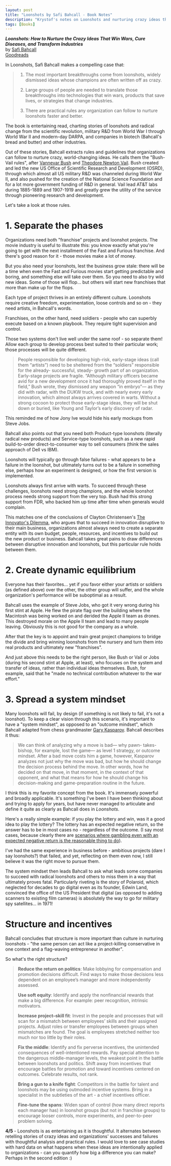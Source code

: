```yaml
---
layout: post
title: "Loonshots by Safi Bahcall - Book Notes"
description: "Krystof's notes on Loonshots and nurturing crazy ideas that change the world."
tags: [Books]
---
```


***Loonshots: How to Nurture the Crazy Ideas That Win Wars, Cure Diseases, and Transform Industries***<br/>
by [Safi Bahcall](https://en.wikipedia.org/wiki/Safi_Bahcall)<br/>
[Goodreads](https://www.goodreads.com/book/show/39863447-loonshots?ac=1&from_search=true&qid=tzQoJYszdP&rank=1)

In Loonshots, Safi Bahcall makes a compelling case that:
> 1. The most important breakthroughs come from loonshots, widely dismissed ideas whose champions are often written off as crazy.
>
> 2. Large groups of people are needed to translate those breakthroughs into technologies that win wars, products that save lives, or strategies that change industries.
>
> 3. There are practical rules any organization can follow to nurture loonshots faster and better.

The book is entertaining read, charting stories of loonshots and radical change from the scientific revolution, military R&D from World War I through World War II and modern-day DARPA, and companies in biotech (Bahcall's bread and butter) and other industries.

Out of these stories, Bahcall extracts rules and guidelines that organizations can follow to nurture crazy, world-changing ideas. He calls them the "Bush-Vail rules", after [Vannevar Bush](https://en.wikipedia.org/wiki/Vannevar_Bush) and [Theodore Newton Vail](https://en.wikipedia.org/wiki/Theodore_Newton_Vail). Bush created and led the new US Office of Scientific Research and Development (OSRD), through which almost all US military R&D was channeled during World War II, and also pushed for the creation of the National Science Foundation and for a lot more government funding of R&D in general. Vail lead AT&T labs during 1885-1889 and 1907-1919 and greatly grew the utility of the service through pioneering research and development.

Let's take a look at those rules.


# 1. Separate the phases

Organizations need both "franchise" projects and loonshot projects. The movie industry is useful to illustrate this: you know exactly what you're going to get with the next installment of the Fast and Furious franchise. And there's good reason for it - those movies make a lot of money.

<!--more-->

But you also need your loonshots, lest the business grow stale: there will be a time when even the Fast and Furious movies start getting predictable and boring, and something else will take over them. So you need to also try wild new ideas. Some of those will flop... but others will start new franchises that more than make up for the flops.

Each type of project thrives in an entirely different culture. Loonshots require creative freedom, experimentation, loose controls and so on - they need artists, in Bahcall's words.

Franchises, on the other hand, need soldiers - people who can superbly execute based on a known playbook. They require tight supervision and control.

Those two systems don't live well under the same roof - so separate them! Allow each group to develop process best suited to their particular work; those processes will be quite different.

> People responsible for developing high-risk, early-stage ideas (call them “artists”) need to be sheltered from the “soldiers” responsible for the already- successful, steady- growth part of an organization. Early-stage projects are fragile. “Although military officers became avid for a new development once it had thoroughly proved itself in the field,” Bush wrote, they dismissed any weapon “in embryo”— as they did with radar, with the DUKW truck, and with nearly every early innovation, which almost always arrives covered in warts. Without a strong cocoon to protect those early-stage ideas, they will be shut down or buried, like Young and Taylor’s early discovery of radar.

This reminded me of how Jony Ive would hide his early mockups from Steve Jobs.

Bahcall also points out that you need both Product-type loonshots (literally radical new products) and Service-type loonshots, such as a new rapid build-to-order direct-to-consumer way to sell consumers (think the sales approach of Dell vs IBM).

Loonshots will typically go through false failures - what appears to be a failure in the loonshot, but ultimately turns out to be a failure in something else, perhaps how an experiment is designed, or how the first version is implemented.

Loonshots always first arrive with warts. To succeed through these challenges, loonshots need strong champions, and the whole loonshot process needs strong support from the very top. Bush had this strong support from FDR, who backed him up time after time when generals would complain.

This matches one of the conclusions of Clayton Christensen's [The Innovator's Dilemma](https://en.wikipedia.org/wiki/The_Innovator%27s_Dilemma), who argues that to succeed in innovation disruptive to their main business, organizations almost always need to create a separate entity with its own budget, people, resources, and incentives to build out the new product or business. Bahcall takes great pains to draw differences between disruptive innovation and loonshots, but this particular rule holds between them.


# 2. Create dynamic equilibrium

Everyone has their favorites... yet if you favor either your artists or soldiers (as defined above) over the other, the other group will suffer, and the whole organization's performance will be suboptimal as a result.

Bahcall uses the example of Steve Jobs, who got it very wrong during his first stint at Apple. He flew the pirate flag over the building where the Macintosh was being worked on and derided the Apple II team as drones. This destroyed morale on the Apple II team and lead to many people leaving. Obviously this is not good for the company as a whole.

After that the key is to appoint and train great project champions to bridge the divide and bring winning loonshots from the nursery and turn them into real products and ultimately new "franchises".

And just above this needs to be the right person, like Bush or Vail or Jobs (during his second stint at Apple, at least), who focuses on the system and transfer of ideas, rather than individual ideas themselves. Bush, for example, said that he "made no technical contribution whatever to the war effort."


# 3. Spread a system mindset

Many loonshots will fail, by design (if something is not likely to fail, it's not a loonshot). To keep a clear vision through this scenario, it's important to have a "system mindset", as opposed to an "outcome mindset", which Bahcall adapted from chess grandmaster [Gary Kasparov](https://en.wikipedia.org/wiki/Garry_Kasparov). Bahcall describes it thus:

> We can think of analyzing why a move is bad— why pawn- takes- bishop, for example, lost the game— as level 1 strategy, or outcome mindset. After a bad move costs him a game, however, Kasparov analyzes not just why the move was bad, but how he should change the decision process behind the move. In other words, how he decided on that move, in that moment, in the context of that opponent, and what that means for how he should change his decision-making and game-preparation routine in the future.

I think this is my favorite concept from the book. It's immensely powerful and broadly applicable. It's something I've been I have been thinking about and trying to apply for years, but have never managed to articulate and define it quite as clearly as Bahcall does in *Loonshots*.

Here's a really simple example: if you play the lottery and win, was it a good idea to play the lottery? The lottery has an expected negative return, so the answer has to be in most cases no - regardless of the outcome. (I say most cases, because clearly there are [scenarios where gambling even with an expected negative return is the reasonable thing to do](https://www.huffpost.com/entry/fred-smith-blackjack-fedex_n_1966837)).

I've had the same experience in business before - ambitious projects (dare I say loonshots?) that failed, and yet, reflecting on them even now, I still believe it was the right move to pursue them.

The system mindset then leads Bahcall to ask what leads some companies to succeed with radical loonshots and others to miss them in a way that ultimately proves fatal. Particularly riveting is the story of Polaroid, which neglected for decades to go digital even as its founder, Edwin Land, convinced the office of the US President that digital (as opposed to adding scanners to existing film cameras) is absolutely the way to go for military spy satellites... in 1971!


# Structure and incentives

Bahcall concludes that structure is more important than culture in nurturing loonshots - "the same person can act like a project-killing conservative in one context and a flag-waving entrepreneur in another".

So what's the right structure?

> **Reduce the return on politics**: Make lobbying for compensation and promotion decisions difficult. Find ways to make those decisions less dependent on an employee’s manager and more independently assessed.
>
> **Use soft equity**: Identify and apply the nonfinancial rewards that make a big difference. For example: peer recognition, intrinsic motivators.
>
> **Increase project–skill fit**: Invest in the people and processes that will scan for a mismatch between employees’ skills and their assigned projects. Adjust roles or transfer employees between groups when mismatches are found. The goal is employees stretched neither too much nor too little by their roles.
>
> **Fix the middle**: Identify and fix perverse incentives, the unintended consequences of well-intentioned rewards. Pay special attention to the dangerous middle-manager levels, the weakest point in the battle between loonshots and politics. Shift away from incentives that encourage battles for promotion and toward incentives centered on outcomes. Celebrate results, not rank.
>
> **Bring a gun to a knife fight**: Competitors in the battle for talent and loonshots may be using outmoded incentive systems. Bring in a specialist in the subtleties of the art - a chief incentives officer.
>
> **Fine-tune the spans**: Widen span of control (how many direct reports each manager has) in loonshot groups (but not in franchise groups) to encourage looser controls, more experiments, and peer-to-peer problem solving.

**4/5** - Loonshots is as entertaining as it is thoughtful. It alternates between retelling stories of crazy ideas and organizations' successes and failures with thoughtful analysis and practical rules. I would love to see case studies with hard data on what happens when these ideas are intentionally applied to organizations - can you quantify how big a difference you can make? Perhaps in the second edition :)

